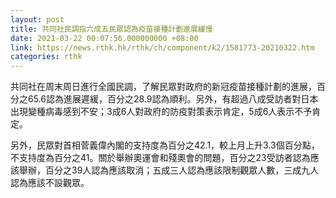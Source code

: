 ```yaml
---
layout: post
title: 共同社民調指六成五民眾認為疫苗接種計劃進展緩慢
date: 2021-03-22 00:07:56.000000000 +08:00
link: https://news.rthk.hk/rthk/ch/component/k2/1581773-20210322.htm
categories: rthk
---
```


共同社在周末周日進行全國民調，了解民眾對政府的新冠疫苗接種計劃的進展，百分之65.6認為進展遲緩，百分之28.9認為順利。另外，有超過八成受訪者對日本出現變種病毒感到不安；3成6人對政府的防疫對策表示肯定，5成6人表示不予肯定。

另外，民眾對首相菅義偉內閣的支持度為百分之42.1，較上月上升3.3個百分點，不支持度為百分之41。關於舉辦奧運會和殘奧會的問題，百分之23受訪者認為應該舉辦，百分之39人認為應該取消；五成三人認為應該限制觀眾人數，三成九人認為應該不設觀眾。
